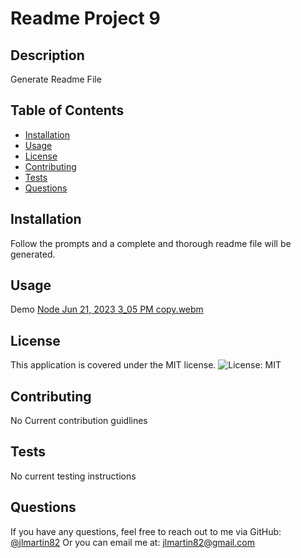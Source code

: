 # Readme Project 9

## Description

Generate Readme File 

## Table of Contents

- [Installation](#installation)
- [Usage](#usage)
- [License](#license)
- [Contributing](#contributing)
- [Tests](#tests)
- [Questions](#questions)

## Installation

Follow the prompts and a complete and thorough readme file will be generated.


## Usage
Demo
[Node Jun 21, 2023 3_05 PM copy.webm](https://github.com/jlmartin82/readme-generator/assets/129562637/09d6ede5-4724-4ec7-9f66-d83580136827)


## License

This application is covered under the MIT license. ![License: MIT](MIT)

## Contributing

No Current contribution guidlines

## Tests

No current testing instructions

## Questions

If you have any questions, feel free to reach out to me via GitHub: [@jlmartin82](https://github.com/jlmartin82)
Or you can email me at: jlmartin82@gmail.com
